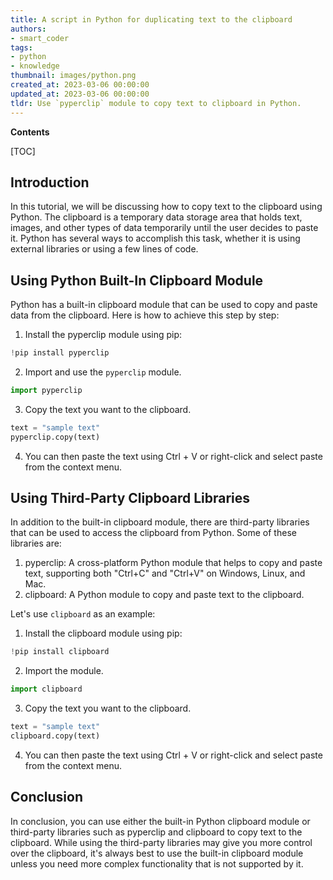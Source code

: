 ```yaml
---
title: A script in Python for duplicating text to the clipboard
authors:
- smart_coder
tags:
- python
- knowledge
thumbnail: images/python.png
created_at: 2023-03-06 00:00:00
updated_at: 2023-03-06 00:00:00
tldr: Use `pyperclip` module to copy text to clipboard in Python.
---
```


**Contents**

[TOC]

## Introduction 

In this tutorial, we will be discussing how to copy text to the clipboard using Python. The clipboard is a temporary data storage area that holds text, images, and other types of data temporarily until the user decides to paste it. Python has several ways to accomplish this task, whether it is using external libraries or using a few lines of code. 

## Using Python Built-In Clipboard Module 

Python has a built-in clipboard module that can be used to copy and paste data from the clipboard. Here is how to achieve this step by step:

1. Install the pyperclip module using pip: 

```python
!pip install pyperclip
```

2.  Import and use the `pyperclip` module. 

```python 
import pyperclip
```
3. Copy the text you want to the clipboard.

```python
text = "sample text"
pyperclip.copy(text)
```
4. You can then paste the text using Ctrl + V or right-click and select paste from the context menu. 


## Using Third-Party Clipboard Libraries

In addition to the built-in clipboard module, there are third-party libraries that can be used to access the clipboard from Python. Some of these libraries are:

1. pyperclip: A cross-platform Python module that helps to copy and paste text, supporting both "Ctrl+C" and "Ctrl+V" on Windows, Linux, and Mac.
2. clipboard: A Python module to copy and paste text to the clipboard.

Let's use `clipboard` as an example: 

1. Install the clipboard module using pip: 

```python
!pip install clipboard
```

2. Import the module.

```python
import clipboard
```
3. Copy the text you want to the clipboard.

```python
text = "sample text"
clipboard.copy(text)
```
4. You can then paste the text using Ctrl + V or right-click and select paste from the context menu. 

## Conclusion 

In conclusion, you can use either the built-in Python clipboard module or third-party libraries such as pyperclip and clipboard to copy text to the clipboard. While using the third-party libraries may give you more control over the clipboard, it's always best to use the built-in clipboard module unless you need more complex functionality that is not supported by it.
